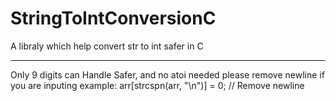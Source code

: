 # StringToIntConversionC
A libraly which help convert str to int safer in C
<hr>
Only 9 digits can Handle
Safer, and no atoi needed
please remove newline if you are inputing example:  arr[strcspn(arr, "\n")] = 0;  // Remove newline
